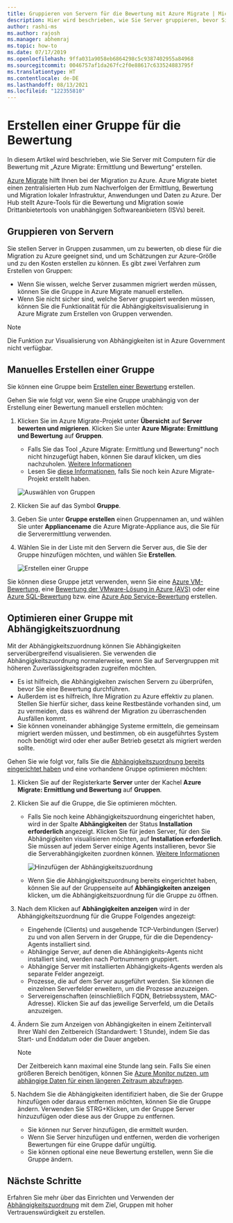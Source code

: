 ```yaml
---
title: Gruppieren von Servern für die Bewertung mit Azure Migrate | Microsoft-Dokumentation
description: Hier wird beschrieben, wie Sie Server gruppieren, bevor Sie mit dem Azure Migrate-Dienst eine Bewertung ausführen.
author: rashi-ms
ms.author: rajosh
ms.manager: abhemraj
ms.topic: how-to
ms.date: 07/17/2019
ms.openlocfilehash: 9ffa031a9058eb6864298c5c9387402955a84968
ms.sourcegitcommit: 0046757af1da267fc2f0e88617c633524883795f
ms.translationtype: HT
ms.contentlocale: de-DE
ms.lasthandoff: 08/13/2021
ms.locfileid: "122355810"
---
```

# <a name="create-a-group-for-assessment"></a>Erstellen einer Gruppe für die Bewertung

In diesem Artikel wird beschrieben, wie Sie Server mit Computern für die Bewertung mit „Azure Migrate: Ermittlung und Bewertung“ erstellen.

[Azure Migrate](migrate-services-overview.md) hilft Ihnen bei der Migration zu Azure. Azure Migrate bietet einen zentralisierten Hub zum Nachverfolgen der Ermittlung, Bewertung und Migration lokaler Infrastruktur, Anwendungen und Daten zu Azure. Der Hub stellt Azure-Tools für die Bewertung und Migration sowie Drittanbietertools von unabhängigen Softwareanbietern (ISVs) bereit.

## <a name="grouping-servers"></a>Gruppieren von Servern

Sie stellen Server in Gruppen zusammen, um zu bewerten, ob diese für die Migration zu Azure geeignet sind, und um Schätzungen zur Azure-Größe und zu den Kosten erstellen zu können. Es gibt zwei Verfahren zum Erstellen von Gruppen:

- Wenn Sie wissen, welche Server zusammen migriert werden müssen, können Sie die Gruppe in Azure Migrate manuell erstellen.
- Wenn Sie nicht sicher sind, welche Server gruppiert werden müssen, können Sie die Funktionalität für die Abhängigkeitsvisualisierung in Azure Migrate zum Erstellen von Gruppen verwenden. 

> [!NOTE]
> Die Funktion zur Visualisierung von Abhängigkeiten ist in Azure Government nicht verfügbar.

## <a name="create-a-group-manually"></a>Manuelles Erstellen einer Gruppe

Sie können eine Gruppe beim [Erstellen einer Bewertung](how-to-create-assessment.md) erstellen.

Gehen Sie wie folgt vor, wenn Sie eine Gruppe unabhängig von der Erstellung einer Bewertung manuell erstellen möchten:

1. Klicken Sie im Azure Migrate-Projekt unter **Übersicht** auf **Server bewerten und migrieren**. Klicken Sie unter **Azure Migrate: Ermittlung und Bewertung** auf **Gruppen**.
    - Falls Sie das Tool „Azure Migrate: Ermittlung und Bewertung“ noch nicht hinzugefügt haben, können Sie darauf klicken, um dies nachzuholen. [Weitere Informationen](how-to-assess.md)
    - Lesen Sie [diese Informationen](./create-manage-projects.md), falls Sie noch kein Azure Migrate-Projekt erstellt haben.

    ![Auswählen von Gruppen](./media/how-to-create-a-group/select-groups.png)

2. Klicken Sie auf das Symbol **Gruppe**.
3. Geben Sie unter **Gruppe erstellen** einen Gruppennamen an, und wählen Sie unter **Appliancename** die Azure Migrate-Appliance aus, die Sie für die Serverermittlung verwenden.
4. Wählen Sie in der Liste mit den Servern die Server aus, die Sie der Gruppe hinzufügen möchten, und wählen Sie **Erstellen**.

    ![Erstellen einer Gruppe](./media/how-to-create-a-group/create-group.png)

Sie können diese Gruppe jetzt verwenden, wenn Sie eine [Azure VM-Bewertung](how-to-create-assessment.md), eine [Bewertung der VMware-Lösung in Azure (AVS)](how-to-create-azure-vmware-solution-assessment.md) oder eine [Azure SQL-Bewertung](how-to-create-azure-sql-assessment.md) bzw. eine [Azure App Service-Bewertung](how-to-create-azure-app-service-assessment.md) erstellen.

## <a name="refine-a-group-with-dependency-mapping"></a>Optimieren einer Gruppe mit Abhängigkeitszuordnung

Mit der Abhängigkeitszuordnung können Sie Abhängigkeiten serverübergreifend visualisieren. Sie verwenden die Abhängigkeitszuordnung normalerweise, wenn Sie auf Servergruppen mit höheren Zuverlässigkeitsgraden zugreifen möchten.

- Es ist hilfreich, die Abhängigkeiten zwischen Servern zu überprüfen, bevor Sie eine Bewertung durchführen.
- Außerdem ist es hilfreich, Ihre Migration zu Azure effektiv zu planen. Stellen Sie hierfür sicher, dass keine Restbestände vorhanden sind, um zu vermeiden, dass es während der Migration zu überraschenden Ausfällen kommt.
- Sie können voneinander abhängige Systeme ermitteln, die gemeinsam migriert werden müssen, und bestimmen, ob ein ausgeführtes System noch benötigt wird oder eher außer Betrieb gesetzt als migriert werden sollte.

Gehen Sie wie folgt vor, falls Sie die [Abhängigkeitszuordnung bereits eingerichtet haben](how-to-create-group-machine-dependencies.md) und eine vorhandene Gruppe optimieren möchten:

1. Klicken Sie auf der Registerkarte **Server** unter der Kachel **Azure Migrate: Ermittlung und Bewertung** auf **Gruppen**.
2. Klicken Sie auf die Gruppe, die Sie optimieren möchten.
    - Falls Sie noch keine Abhängigkeitszuordnung eingerichtet haben, wird in der Spalte **Abhängigkeiten** der Status **Installation erforderlich** angezeigt. Klicken Sie für jeden Server, für den Sie Abhängigkeiten visualisieren möchten, auf **Installation erforderlich**. Sie müssen auf jedem Server einige Agents installieren, bevor Sie die Serverabhängigkeiten zuordnen können. [Weitere Informationen](how-to-create-group-machine-dependencies.md)

        ![Hinzufügen der Abhängigkeitszuordnung](./media/how-to-create-a-group/add-dependency-mapping.png)

    - Wenn Sie die Abhängigkeitszuordnung bereits eingerichtet haben, können Sie auf der Gruppenseite auf **Abhängigkeiten anzeigen** klicken, um die Abhängigkeitszuordnung für die Gruppe zu öffnen.

3. Nach dem Klicken auf **Abhängigkeiten anzeigen** wird in der Abhängigkeitszuordnung für die Gruppe Folgendes angezeigt:

    - Eingehende (Clients) und ausgehende TCP-Verbindungen (Server) zu und von allen Servern in der Gruppe, für die die Dependency-Agents installiert sind.
    - Abhängige Server, auf denen die Abhängigkeits-Agents nicht installiert sind, werden nach Portnummern gruppiert.
    - Abhängige Server mit installierten Abhängigkeits-Agents werden als separate Felder angezeigt.
    - Prozesse, die auf dem Server ausgeführt werden. Sie können die einzelnen Serverfelder erweitern, um die Prozesse anzuzeigen.
    - Servereigenschaften (einschließlich FQDN, Betriebssystem, MAC-Adresse). Klicken Sie auf das jeweilige Serverfeld, um die Details anzuzeigen.

4. Ändern Sie zum Anzeigen von Abhängigkeiten in einem Zeitintervall Ihrer Wahl den Zeitbereich (Standardwert: 1 Stunde), indem Sie das Start- und Enddatum oder die Dauer angeben.

    > [!NOTE]
    > Der Zeitbereich kann maximal eine Stunde lang sein. Falls Sie einen größeren Bereich benötigen, können Sie [Azure Monitor nutzen, um abhängige Daten für einen längeren Zeitraum abzufragen](how-to-create-group-machine-dependencies.md).

5. Nachdem Sie die Abhängigkeiten identifiziert haben, die Sie der Gruppe hinzufügen oder daraus entfernen möchten, können Sie die Gruppe ändern. Verwenden Sie STRG+Klicken, um der Gruppe Server hinzuzufügen oder diese aus der Gruppe zu entfernen.

    - Sie können nur Server hinzufügen, die ermittelt wurden.
    - Wenn Sie Server hinzufügen und entfernen, werden die vorherigen Bewertungen für eine Gruppe dafür ungültig.
    - Sie können optional eine neue Bewertung erstellen, wenn Sie die Gruppe ändern.

## <a name="next-steps"></a>Nächste Schritte

Erfahren Sie mehr über das Einrichten und Verwenden der [Abhängigkeitszuordnung](how-to-create-group-machine-dependencies.md) mit dem Ziel, Gruppen mit hoher Vertrauenswürdigkeit zu erstellen.